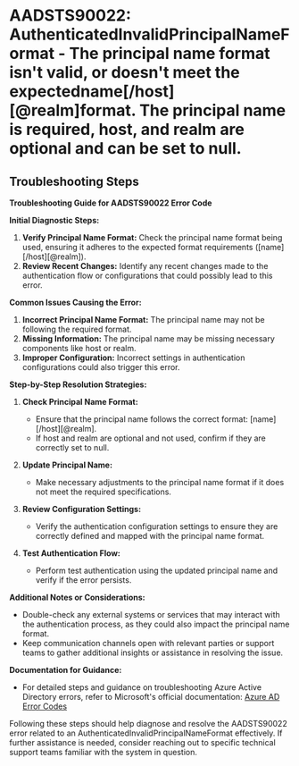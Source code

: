 # AADSTS90022: AuthenticatedInvalidPrincipalNameFormat - The principal name format isn't valid, or doesn't meet the expectedname[/host][@realm]format. The principal name is required, host, and realm are optional and can be set to null.


## Troubleshooting Steps
**Troubleshooting Guide for AADSTS90022 Error Code**

**Initial Diagnostic Steps:**
1. **Verify Principal Name Format:** Check the principal name format being used, ensuring it adheres to the expected format requirements ([name][/host][@realm]).
2. **Review Recent Changes:** Identify any recent changes made to the authentication flow or configurations that could possibly lead to this error.

**Common Issues Causing the Error:**
1. **Incorrect Principal Name Format:** The principal name may not be following the required format.
2. **Missing Information:** The principal name may be missing necessary components like host or realm.
3. **Improper Configuration:** Incorrect settings in authentication configurations could also trigger this error.

**Step-by-Step Resolution Strategies:**
1. **Check Principal Name Format:** 
   - Ensure that the principal name follows the correct format: [name][/host][@realm].
   - If host and realm are optional and not used, confirm if they are correctly set to null.
   
2. **Update Principal Name:**
   - Make necessary adjustments to the principal name format if it does not meet the required specifications.
   
3. **Review Configuration Settings:**
   - Verify the authentication configuration settings to ensure they are correctly defined and mapped with the principal name format.

4. **Test Authentication Flow:**
   - Perform test authentication using the updated principal name and verify if the error persists.

**Additional Notes or Considerations:**
- Double-check any external systems or services that may interact with the authentication process, as they could also impact the principal name format.
- Keep communication channels open with relevant parties or support teams to gather additional insights or assistance in resolving the issue.

**Documentation for Guidance:**
- For detailed steps and guidance on troubleshooting Azure Active Directory errors, refer to Microsoft's official documentation: [Azure AD Error Codes](https://docs.microsoft.com/en-us/azure/active-directory/develop/reference-aadsts-error-codes)

Following these steps should help diagnose and resolve the AADSTS90022 error related to an AuthenticatedInvalidPrincipalNameFormat effectively. If further assistance is needed, consider reaching out to specific technical support teams familiar with the system in question.